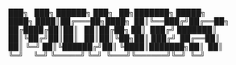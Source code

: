███╗   ███╗ ██████╗ ███╗   ██╗███████╗ █████╗ 
████╗ ████║██╔═══██╗████╗  ██║╚══███╔╝██╔══██╗
██╔████╔██║██║   ██║██╔██╗ ██║  ███╔╝ ███████║
██║╚██╔╝██║██║   ██║██║╚██╗██║ ███╔╝  ██╔══██║
██║ ╚═╝ ██║╚██████╔╝██║ ╚████║███████╗██║  ██║
╚═╝     ╚═╝ ╚═════╝ ╚═╝  ╚═══╝╚══════╝╚═╝  ╚═╝
